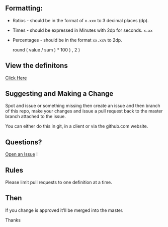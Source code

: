 ## Formatting:

+ Ratios - should be in the format of `x.xxx` to 3 decimal places (dp).
+ Times - should be expressed in Minutes with 2dp for seconds. `x.xx`    
+ Percentages - should be in the format `xx.xx%` to 2dp.

    round ( value / sum ) * 100 ) , 2 )  



## View the definitons

[Click Here](https://github.com/OnsideFC/Definitions/blob/gh-pages/DEFINITIONS.md)

## Suggesting and Making a Change

Spot and issue or something missing then create an issue and then branch of this repo, 
make your changes and issue a pull request back to the master branch attached to the issue.

You can either do this in git, in a client or via the github.com website.

## Questions?

[Open an Issue](https://github.com/OnsideFC/definitions/issues/new) !

## Rules

Please limit pull requests to one definition at a time.

## Then

If you change is approved it'll be merged into the master.

Thanks
